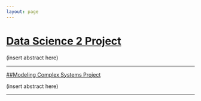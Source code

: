 ```yaml
---
layout: page
---
```


[Data Science 2 Project](http://www.cutenessoverflow.com/wp-content/uploads/2014/02/Little-Cute-Puppy-1600x1200.jpg)
========================

(insert abstract here)

___

[##Modeling Complex Systems Project](http://www.cutenessoverflow.com/wp-content/uploads/2014/02/Little-Cute-Puppy-1600x1200.jpg)

(insert abstract here)

___

